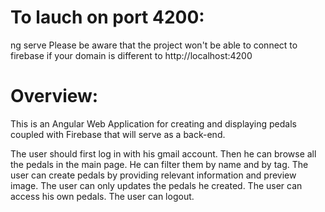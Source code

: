 # To lauch on port 4200:
ng serve
Please be aware that the project won't be able to connect to firebase if your domain is different to http://localhost:4200

# Overview:

This is an Angular Web Application for creating and displaying pedals coupled with Firebase that will serve as a back-end.

The user should first log in with his gmail account.
Then he can browse all the pedals in the main page. He can filter them by name and by tag.
The user can create pedals by providing relevant information and preview image.
The user can only updates the pedals he created.
The user can access his own pedals.
The user can logout.
